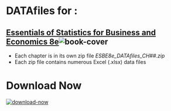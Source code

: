 # DATAfiles for :

## [Essentials of Statistics for Business and Economics 8e](http://www.cengage.com/c/essentials-of-statistics-for-business-and-economics-8e-anderson)![book-cover](https://www.cengage.com/covers/imageServlet?image_type=LRGFC&catalog=cengage&epi=1800160099113597694426700101970437629)

* Each chapter is in its own zip file *ESBE8e_DATAfiles_CH##.zip*
* Each zip file contains numerous Excel (.xlsx) data files

# Download Now
[![download-now](http://www.iconsdb.com/icons/preview/color/24828E/download-xxl.png)](https://github.com/Infinite-Actuary/ESBE-8e-Datafiles/archive/master.zip)

